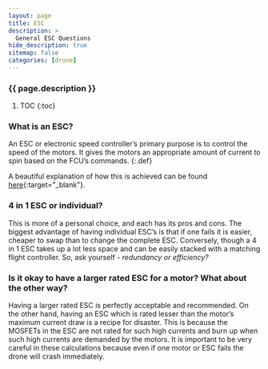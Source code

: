 ```yaml
---
layout: page
title: ESC
description: >
  General ESC Questions
hide_description: true
sitemap: false
categories: [drone]
---
```



<h3 class="faded">{{ page.description }}</h3>

1. TOC
{:toc}

### What is an ESC?

An ESC or electronic speed controller’s primary purpose is to control the speed of the motors. It gives the motors an appropriate amount of current to spin based on the FCU’s commands. 
{:.def}

A beautiful explanation of how this is achieved can be found [here][ESCWorking]{:target="_blank"}.

### 4 in 1 ESC or individual?

This is more of a personal choice, and each has its pros and cons. The biggest advantage of having individual ESC’s is that if one fails it is easier, cheaper to swap than to change the complete ESC. Conversely, though a 4 in 1 ESC takes up a lot less space and can be easily stacked with a matching flight controller. So, ask yourself - *redundancy or efficiency?*
 
### Is it okay to have a larger rated ESC for a motor? What about the other way?

Having a larger rated ESC is perfectly acceptable and recommended. On the other hand, having an ESC which is rated lesser than the motor’s maximum current draw is a recipe for disaster. This is because the MOSFETs in the ESC are not rated for such high currents and burn up when such high currents are demanded by the motors. It is important to be very careful in these calculations because even if one motor or ESC fails the drone will crash immediately.

[ESCWorking]: https://www.youtube.com/watch?v=uOQk8SJso6Q